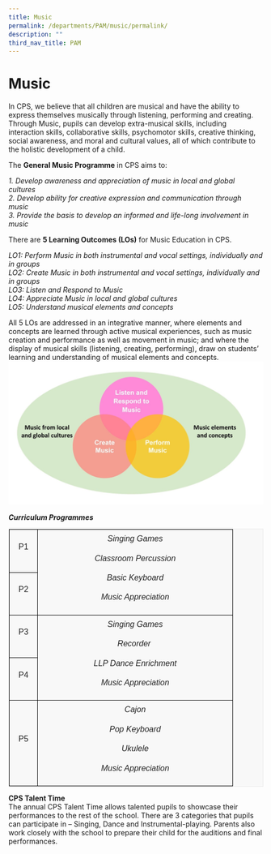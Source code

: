 ```yaml
---
title: Music
permalink: /departments/PAM/music/permalink/
description: ""
third_nav_title: PAM
---
```

Music
=====

In CPS, we believe that all children are musical and have the ability to express themselves musically through listening, performing and creating. Through Music, pupils can develop extra-musical skills, including interaction skills, collaborative skills, psychomotor skills, creative thinking, social awareness, and moral and cultural values, all of which contribute to the holistic development of a child.

  

  

The **General Music Programme** in CPS aims to:

  

_1. Develop awareness and appreciation of music in local and global cultures_    
_2. Develop ability for creative expression and communication through music_   
_3. Provide the basis to develop an informed and life-long involvement in music_

  

There are **5 Learning Outcomes (LOs)** for Music Education in CPS.

  

_LO1: Perform Music in both instrumental and vocal settings, individually and in groups_   
_LO2: Create Music in both instrumental and vocal settings, individually and in groups_    
_LO3: Listen and Respond to Music_    
_LO4: Appreciate Music in local and global cultures_    
_LO5: Understand musical elements and concepts_

  

All 5 LOs are addressed in an integrative manner, where elements and concepts are learned through active musical experiences, such as music creation and performance as well as movement in music; and where the display of musical skills (listening, creating, performing), draw on students’ learning and understanding of musical elements and concepts.
![](/images/M2.jpg)

**_Curriculum Programmes_**
<table class="iveo_table ives_tab_1 ive_eobj_center" width="0" style="margin: auto; outline: 0px; padding: 0px; clear: both; border: 1px solid rgb(234, 234, 234); border-collapse: collapse; color: rgb(0, 0, 0); font-family: Raleway, sans-serif; font-size: 16px; font-style: normal; font-variant-ligatures: normal; font-variant-caps: normal; font-weight: 400; letter-spacing: normal; orphans: 2; text-align: justify; text-transform: none; white-space: normal; widows: 2; word-spacing: 0px; -webkit-text-stroke-width: 0px; background-color: rgba(248, 248, 248, 0.9); text-decoration-thickness: initial; text-decoration-style: initial; text-decoration-color: initial;"><tbody class="" style="margin: 0px; outline: 0px; padding: 0px;"><tr class="" style="margin: 0px; outline: 0px; padding: 0px;"><td width="41" class="" style="margin: 0px; outline: 0px; padding: 7px; text-align: center; background-color: transparent; color: rgb(34, 34, 34); border: 1px solid rgb(0, 0, 0);"><p class="" style="margin: 0px 0px 1em; outline: 0px; padding: 0px; line-height: 22.4px;"><span lang="EN-SG" class="" style="margin: 0px; outline: 0px; padding: 0px;">P1</span></p></td><td width="371" rowspan="2" class="" style="margin: 0px; outline: 0px; padding: 7px; text-align: center; background-color: transparent; color: rgb(34, 34, 34); border: 1px solid rgb(0, 0, 0);"><p class="" style="margin: 0px 0px 1em; outline: 0px; padding: 0px; line-height: 22.4px;"><i class="" style="margin: 0px; outline: 0px; padding: 0px;"><span lang="EN-SG" class="" style="margin: 0px; outline: 0px; padding: 0px;">Singing Games</span></i></p><p class="" style="margin: 0px 0px 1em; outline: 0px; padding: 0px; line-height: 22.4px;"><i class="" style="margin: 0px; outline: 0px; padding: 0px;"><span lang="EN-SG" class="" style="margin: 0px; outline: 0px; padding: 0px;">Classroom Percussion</span></i></p><p class="" style="margin: 0px 0px 1em; outline: 0px; padding: 0px; line-height: 22.4px;"><i class="" style="margin: 0px; outline: 0px; padding: 0px;"><span lang="EN-SG" class="" style="margin: 0px; outline: 0px; padding: 0px;">Basic Keyboard</span></i></p><p class="" style="margin: 0px 0px 1em; outline: 0px; padding: 0px; line-height: 22.4px;"><i class="" style="margin: 0px; outline: 0px; padding: 0px;"><span lang="EN-SG" class="" style="margin: 0px; outline: 0px; padding: 0px;">Music Appreciation</span></i></p></td></tr><tr class="" style="margin: 0px; outline: 0px; padding: 0px;"><td width="41" class="" style="margin: 0px; outline: 0px; padding: 7px; text-align: center; background-color: transparent; color: rgb(34, 34, 34); border: 1px solid rgb(0, 0, 0);"><p class="" style="margin: 0px 0px 1em; outline: 0px; padding: 0px; line-height: 22.4px;"><span lang="EN-SG" class="" style="margin: 0px; outline: 0px; padding: 0px;">P2</span></p></td></tr><tr class="" style="margin: 0px; outline: 0px; padding: 0px;"><td width="41" class="" style="margin: 0px; outline: 0px; padding: 7px; text-align: center; background-color: transparent; color: rgb(34, 34, 34); border: 1px solid rgb(0, 0, 0);"><p class="" style="margin: 0px 0px 1em; outline: 0px; padding: 0px; line-height: 22.4px;"><span lang="EN-SG" class="" style="margin: 0px; outline: 0px; padding: 0px;">P3</span></p></td><td width="371" rowspan="2" class="" style="margin: 0px; outline: 0px; padding: 7px; text-align: center; background-color: transparent; color: rgb(34, 34, 34); border: 1px solid rgb(0, 0, 0);"><p class="" style="margin: 0px 0px 1em; outline: 0px; padding: 0px; line-height: 22.4px;"><i class="" style="margin: 0px; outline: 0px; padding: 0px;"><span lang="EN-SG" class="" style="margin: 0px; outline: 0px; padding: 0px;">Singing Games</span></i></p><p class="" style="margin: 0px 0px 1em; outline: 0px; padding: 0px; line-height: 22.4px;"><i class="" style="margin: 0px; outline: 0px; padding: 0px;"><span lang="EN-SG" class="" style="margin: 0px; outline: 0px; padding: 0px;">Recorder&nbsp;</span></i></p><p class="" style="margin: 0px 0px 1em; outline: 0px; padding: 0px; line-height: 22.4px;"><i style="margin: 0px; outline: 0px; padding: 0px;">LLP Dance Enrichment</i></p><p class="" style="margin: 0px 0px 1em; outline: 0px; padding: 0px; line-height: 22.4px;"><i style="margin: 0px; outline: 0px; padding: 0px;">Music Appreciation</i></p></td></tr><tr class="" style="margin: 0px; outline: 0px; padding: 0px;"><td width="41" class="" style="margin: 0px; outline: 0px; padding: 7px; text-align: center; background-color: transparent; color: rgb(34, 34, 34); border: 1px solid rgb(0, 0, 0);"><p class="" style="margin: 0px 0px 1em; outline: 0px; padding: 0px; line-height: 22.4px;"><span lang="EN-SG" class="" style="margin: 0px; outline: 0px; padding: 0px;">P4</span></p></td></tr><tr class="" style="margin: 0px; outline: 0px; padding: 0px;"><td width="41" class="" style="margin: 0px; outline: 0px; padding: 7px; text-align: center; background-color: transparent; color: rgb(34, 34, 34); border: 1px solid rgb(0, 0, 0);"><p class="" style="margin: 0px 0px 1em; outline: 0px; padding: 0px; line-height: 22.4px;"><span lang="EN-SG" class="" style="margin: 0px; outline: 0px; padding: 0px;">P5</span></p></td><td width="371" rowspan="2" class="" style="margin: 0px; outline: 0px; padding: 7px; text-align: center; background-color: transparent; color: rgb(34, 34, 34); border: 1px solid rgb(0, 0, 0);"><p class="" style="margin: 0px 0px 1em; outline: 0px; padding: 0px; line-height: 22.4px;"><i class="" style="margin: 0px; outline: 0px; padding: 0px; background-color: transparent;"><span lang="EN-SG" class="" style="margin: 0px; outline: 0px; padding: 0px;">Cajon</span></i><br style="margin: 0px; outline: 0px; padding: 0px;"></p><p class="" style="margin: 0px 0px 1em; outline: 0px; padding: 0px; line-height: 22.4px;"><i style="margin: 0px; outline: 0px; padding: 0px;">Pop Keyboard</i></p><p class="" style="margin: 0px 0px 1em; outline: 0px; padding: 0px; line-height: 22.4px;"><i style="margin: 0px; outline: 0px; padding: 0px;">Ukulele</i></p><p class="" style="margin: 0px 0px 1em; outline: 0px; padding: 0px; line-height: 22.4px;"><i class="" style="margin: 0px; outline: 0px; padding: 0px;"><span lang="EN-SG" class="" style="margin: 0px; outline: 0px; padding: 0px;">Music Appreciation</span></i></p></td></tr></tbody></table>

**CPS Talent Time**   
The annual CPS Talent Time allows talented pupils to showcase their performances to the rest of the school. There are 3 categories that pupils can participate in – Singing, Dance and Instrumental-playing. Parents also work closely with the school to prepare their child for the auditions and final performances.